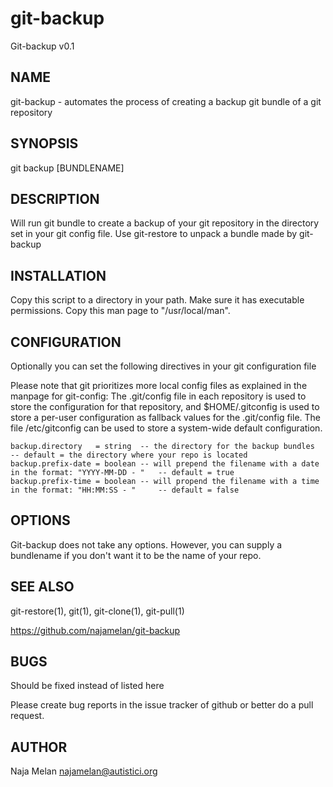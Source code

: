 git-backup
==========


Git-backup v0.1


## NAME
git-backup \- automates the process of creating a backup git bundle of a git repository


## SYNOPSIS
git backup [BUNDLENAME]


## DESCRIPTION
Will run git bundle to create a backup of your git repository in the directory set in your git config file. Use git-restore to unpack a bundle made by git-backup


## INSTALLATION
Copy this script to a directory in your path. Make sure it has executable permissions. Copy this man page to "/usr/local/man".


## CONFIGURATION
Optionally you can set the following directives in your git configuration file

Please note that git prioritizes more local config files as explained in the manpage for git-config:
The .git/config file in each repository is used to store the
configuration for that repository, and $HOME/.gitconfig is used to store a per-user configuration as fallback values for the .git/config file. The file /etc/gitconfig
can be used to store a system-wide default configuration.

	backup.directory   = string  -- the directory for the backup bundles                                   -- default = the directory where your repo is located
	backup.prefix-date = boolean -- will prepend the filename with a date in the format: "YYYY-MM-DD - "   -- default = true
	backup.prefix-time = boolean -- will propend the filename with a time in the format: "HH:MM:SS - "     -- default = false


## OPTIONS
Git-backup does not take any options. However, you can supply a bundlename if you don't want it to be the name of your repo.


## SEE ALSO
git-restore(1), git(1), git-clone(1), git-pull(1)

https://github.com/najamelan/git-backup


## BUGS
Should be fixed instead of listed here

Please create bug reports in the issue tracker of github or better do a pull request.


## AUTHOR
Naja Melan najamelan@autistici.org
